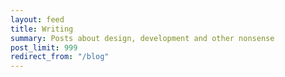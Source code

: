 ```yaml
---
layout: feed
title: Writing
summary: Posts about design, development and other nonsense
post_limit: 999
redirect_from: "/blog"
---
```

